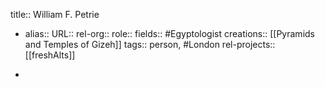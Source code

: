 title:: William F. Petrie
- alias::
  URL::
  rel-org::
  role::
  fields:: #Egyptologist 
  creations:: [[Pyramids and Temples of Gizeh]] 
  tags:: person, #London 
  rel-projects:: [[freshAlts]] 
  
-